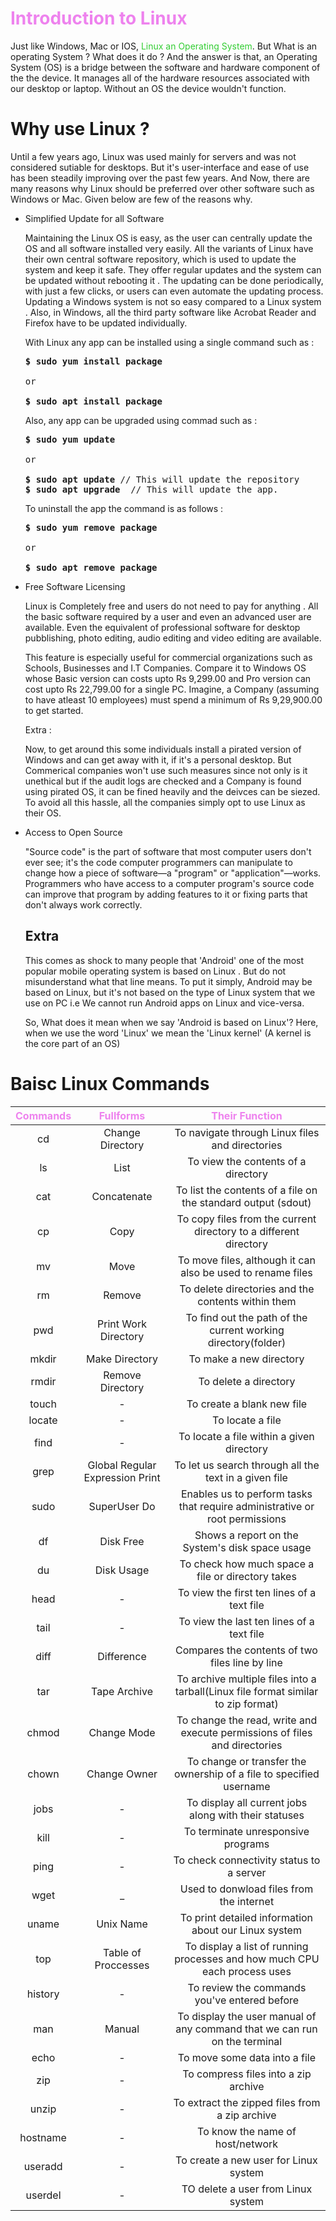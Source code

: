 <style>
.highlight{
  color: #32CD32
}
.imp{
  color: #FF8080
}
.trivia{
  color: #E6D100
}
.header{
  color: #EE82EE
}
</style>

# <span class="header">Introduction to Linux</span>

Just like Windows, Mac or IOS, <span class="highlight">Linux an Operating System</span>. But What is an operating System ? What does it do ? And the answer is that, an Operating System (OS) is a bridge between the software and hardware  component of the the device. It manages all of the hardware resources associated with our desktop or laptop. Without an OS the device wouldn't function.

# Why use Linux ?

Until a few years ago, Linux was used mainly for servers and was not considered sutiable for desktops. But it's user-interface and ease of use has been steadily improving over the past few years. And Now, there are many reasons why Linux should be preferred over other software such as Windows or Mac. Given below are few of the reasons why.

* Simplified Update for all Software
  
  Maintaining the Linux OS is easy, as the user can centrally update the OS and all software installed very easily. All the variants of Linux have their own central software repository, which is used to update the system and keep it safe. They offer regular updates and the system can be updated without rebooting it . The updating can be done periodically, with just a few clicks, or users can even automate the updating process. Updating a Windows system is not so easy compared to a Linux system . Also, in Windows, all the third party software like Acrobat Reader and Firefox have to be updated individually.

  With Linux any app can be installed using a single command such as :

  <pre>
  <b>$ sudo yum install package</b><br>
  or<br>
  <b>$ sudo apt install package</b>
  </pre>

  Also, any app can be upgraded using commad such as :


  <pre>
  <b>$ sudo yum update</b><br>
  or<br>
  <b>$ sudo apt update</b> // This will update the repository 
  <b>$ sudo apt upgrade</b>  // This will update the app.
  </pre>

  To uninstall the app the command is as follows :

  <pre>
  <b>$ sudo yum remove package</b><br>
  or<br>
  <b>$ sudo apt remove package</b>
  </pre>

* Free Software Licensing

  Linux is Completely free and users do not need to pay for anything . All the basic software required by a user and even an advanced user are available. Even the equivalent of professional software for desktop pubblishing, photo editing, audio editing and video editing are available.

  This feature is especially useful for commercial organizations such as Schools, Businesses and I.T Companies. Compare it to Windows OS whose Basic version can costs upto Rs 9,299.00 and Pro version can cost upto Rs 22,799.00 for a single PC. Imagine, a Company (assuming to have atleast 10 employees) must spend a minimum of Rs 9,29,900.00 to get started.

  Extra :

  Now, to get around this some individuals install a pirated version of Windows and can get away with it, if it's a personal desktop. But Commerical companies won't use such measures since not only is it unethical but if the audit logs are checked and a Company is found using pirated OS, it can be fined heavily and the deivces can be siezed. To avoid all this hassle, all the companies simply opt to use Linux as their OS.

* Access to Open Source

  "Source code" is the part of software that most computer users don't ever see; it's the code computer programmers can manipulate to change how a piece of software—a "program" or "application"—works. Programmers who have access to a computer program's source code can improve that program by adding features to it or fixing parts that don't always work correctly.

  ## Extra
 
  This comes as shock to many people that 'Android' one of the most popular mobile operating system is based on Linux . But do not misunderstand what that line means. To put it simply, Android may be based on Linux, but it's not based on the type of Linux system that we use on PC i.e We cannot run Android apps on Linux and vice-versa. 

  So, What does it mean when we say 'Android is based on Linux'? Here, when we use the word 'Linux' we mean the 'Linux kernel' (A kernel is the core part of an OS)

# Baisc Linux Commands

| Commands |            Fullforms            |                                  Their Function                                   |
| :------: | :-----------------------------: | :-------------------------------------------------------------------------------: |
|    cd    |        Change Directory         |                  To navigate through Linux files and directories                  |
|    ls    |              List               |                        To view the contents of a directory                        |
|   cat    |           Concatenate           |           To list the contents of a file on the standard output (sdout)           |
|    cp    |              Copy               |         To copy files from the current directory to a different directory         |
|    mv    |              Move               |            To move files, although it can also be used to rename files            |
|    rm    |             Remove              |                To delete directories and the contents within them                 |
|   pwd    |      Print Work Directory       |           To find out the path of the current working directory(folder)           |
|  mkdir   |         Make Directory          |                              To make a new directory                              |
|  rmdir   |        Remove Directory         |                               To delete a directory                               |
|  touch   |                -                |                            To create a blank new file                             |
|  locate  |                -                |                                 To locate a file                                  |
|   find   |                -                |                     To locate a file within a given directory                     |
|   grep   | Global Regular Expression Print |               To let us search through all the text in a given file               |
|   sudo   |          SuperUser Do           |    Enables us to perform tasks that require administrative or root permissions    |
|    df    |            Disk Free            |                  Shows a report on the System's disk space usage                  |
|    du    |           Disk Usage            |                 To check how much space a file or directory takes                 |
|   head   |                -                |                    To view the first ten lines of a text file                     |
|   tail   |                -                |                     To view the last ten lines of a text file                     |
|   diff   |           Difference            |                  Compares the contents of two files line by line                  |
|   tar    |          Tape Archive           | To archive multiple files into a tarball(Linux file format similar to zip format) |
|  chmod   |           Change Mode           |    To change the read, write and execute permissions of files and directories     |
|  chown   |          Change Owner           |        To change or transfer the ownership of a file to specified username        |
|   jobs   |                -                |               To display all current jobs along with their statuses               |
|   kill   |                -                |                        To terminate unresponsive programs                         |
|   ping   |                -                |                     To check connectivity status to a server                      |
|   wget   |                _                |                     Used to donwload files from the internet                      |
|  uname   |            Unix Name            |               To print detailed information about our Linux system                |
|   top    |       Table of Proccesses       |     To display a list of running processes and how much CPU each process uses     |
| history  |                -                |                   To review the commands you've entered before                    |
|   man    |             Manual              |     To display the user manual of any command that we can run on the terminal     |
|   echo   |                -                |                           To move some data into a file                           |
|   zip    |                -                |                       To compress files into a zip archive                        |
|  unzip   |                -                |                  To extract the zipped files from a zip archive                   |
| hostname |                -                |                         To know the name of host/network                          |
| useradd  |                -                |                       To create a new user for Linux system                       |
| userdel  |                -                |                        TO delete a user from Linux system                         |

